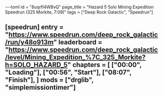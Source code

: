 ---toml
id = "8uqrfl4WBvQ"
page_title = "Hazard 5 Solo Mining Expedition Speedrun (325 Morkite, 7:09)"
tags = ["Deep Rock Galactic", "Speedrun"]

[speedrun]
entry = "https://www.speedrun.com/deep_rock_galactic/run/y48o913m"
leaderboard = "https://www.speedrun.com/deep_rock_galactic/level/Mining_Expedition_%7C_325_Morkite?h=SOLO_HAZARD_5"
chapters = [
  ["00:00", "Loading"],
  ["00:56", "Start"],
  ["08:07", "Finish"],
]
mods = ["drglib", "simplemissiontimer"]
---
